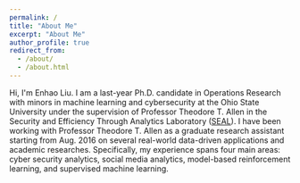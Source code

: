 ```yaml
---
permalink: /
title: "About Me"
excerpt: "About Me"
author_profile: true
redirect_from: 
  - /about/
  - /about.html
---
```


Hi, I'm Enhao Liu. I am a last-year Ph.D. candidate in Operations Research with minors in machine learning and cybersecurity at the Ohio State University under the supervision of Professor Theodore T. Allen in the Security and Efficiency Through Analytics Laboratory ([SEAL](http://www.blying.com/)). I have been working with Professor Theodore T. Allen as a graduate research assistant starting from Aug. 2016 on several real-world data-driven applications and academic researches. Specifically, my experience spans four main areas: cyber security analytics, social media analytics, model-based reinforcement learning, and supervised machine learning. 
